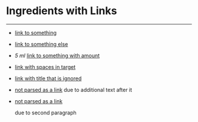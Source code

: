 # Ingredients with Links

---

- [link to something](./another_recipe.md)

- [link to something else](http://example.org)

- *5 ml* [link to something with amount](http://example.org)

- [link with spaces in target](<./foo bar.md>)

- [link with title that is ignored](<./foo.md> "This is allowed but not represented in the parse result")

- [not parsed as a link](http://example.org) due to additional text after it

- [not parsed as a link](http://example.org) 
  
  due to second paragraph